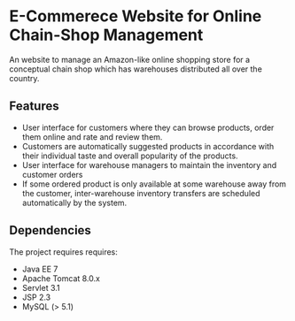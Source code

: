 # E-Commerece Website for Online Chain-Shop Management

An website to manage an Amazon-like online shopping store for a conceptual chain shop which has warehouses distributed all over the country.

Features
--------
- User interface for customers where they can browse products, order them online and rate and review them.
- Customers are automatically suggested products in accordance with their individual taste and overall popularity of the products.
- User interface for warehouse managers to maintain the inventory and customer orders
- If some ordered product is only available at some warehouse away from the customer, inter-warehouse inventory transfers are scheduled automatically by the system.

Dependencies
------------
The project requires requires:

- Java EE 7
- Apache Tomcat 8.0.x
- Servlet 3.1
- JSP 2.3
- MySQL (> 5.1)
